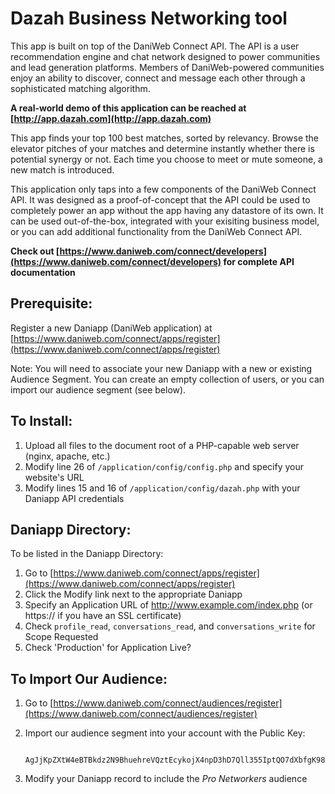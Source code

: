 # Dazah Business Networking tool

This app is built on top of the DaniWeb Connect API. The API is a user recommendation engine and chat network designed to power communities and lead generation platforms.
Members of DaniWeb-powered communities enjoy an ability to discover, connect and message each other through a sophisticated matching algorithm.

**A real-world demo of this application can be reached at [http://app.dazah.com](http://app.dazah.com)**

This app finds your top 100 best matches, sorted by relevancy.
Browse the elevator pitches of your matches and determine instantly whether there is potential synergy or not.
Each time you choose to meet or mute someone, a new match is introduced.

This application only taps into a few components of the DaniWeb Connect API.
It was designed as a proof-of-concept that the API could be used to completely power an app without the app having any datastore of its own.
It can be used out-of-the-box, integrated with your exisiting business model, or you can add additional functionality from the DaniWeb Connect API.

**Check out [https://www.daniweb.com/connect/developers](https://www.daniweb.com/connect/developers) for complete API documentation**

## Prerequisite:

Register a new Daniapp (DaniWeb application) at [https://www.daniweb.com/connect/apps/register](https://www.daniweb.com/connect/apps/register)

Note: You will need to associate your new Daniapp with a new or existing Audience Segment.
You can create an empty collection of users, or you can import our audience segment (see below).
 
## To Install:

1. Upload all files to the document root of a PHP-capable web server (nginx, apache, etc.)
2. Modify line 26 of `/application/config/config.php` and specify your website's URL
3. Modify lines 15 and 16 of `/application/config/dazah.php` with your Daniapp API credentials

## Daniapp Directory:

To be listed in the Daniapp Directory:

1. Go to [https://www.daniweb.com/connect/apps/register](https://www.daniweb.com/connect/apps/register)
2. Click the Modify link next to the appropriate Daniapp
3. Specify an Application URL of http://www.example.com/index.php (or https:// if you have an SSL certificate)
4. Check `profile_read`, `conversations_read`, and `conversations_write` for Scope Requested
5. Check 'Production' for Application Live?

## To Import Our Audience:

1. Go to [https://www.daniweb.com/connect/audiences/register](https://www.daniweb.com/connect/audiences/register)
2. Import our audience segment into your account with the Public Key:

		AgJjKpZXtW4eBTBkdz2N9BhuehreVQztEcykojX4npD3hD7Qll355IptQO7dXbfgK98gnEJE8Bkcxxq44i8odc6pQLZZKkDrAquBlWq1NU4gyaFiLMzApcqUsQ7WSZfEAPaB6FldqyEi43j7oP9r6haHGQGcntxKZiU1MmWSpQCQnQjHWuCrLZETyIzrl68o29NIjdv4UArMQAHNgZSzIRcJlxjJjREbSsDRdeyqjVbpOxxgk2Rx5Xs2NKKtpcOgcvw3Yl60d5i72NpJqKpKM8PQhIf3sf2FfWYiy1dckLqXjZJ8Ej3ptd0qmVgqlOWwy2nwgdembOw2fYGQa4Afj2pT

3. Modify your Daniapp record to include the *Pro Networkers* audience